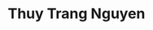 ---
layout: album_gallery
resource: instagram
title: "Thuy Trang Nguyen"
description: "Instagram albums of Thuy Trang Nguyen</br>. Username: chin_19022"
active: gallery
images:
- image_path: /chin_19022/-1/20240104_143740_416838558_18114158932347304_1763708038331515456_n.jpg
  gallery-folder: /gallery/chin_19022/-1/
  gallery-name: -1
  gallery-date: March 2025
- image_path: /chin_19022/-2/20230826_172902_370695591_18097893034347304_6096729252808168832_n.jpg
  gallery-folder: /gallery/chin_19022/-2/
  gallery-name: -2
  gallery-date: March 2025
- image_path: /chin_19022/-3/20240210_132258_427024510_18118061956347304_6036480171830429220_n.jpg
  gallery-folder: /gallery/chin_19022/-3/
  gallery-name: -3
  gallery-date: March 2025
- image_path: /chin_19022/0/20220922_214912_307974028_810605937019400_1394639056165299700_n.jpg
  gallery-folder: /gallery/chin_19022/0/
  gallery-name: 0
  gallery-date: March 2025
- image_path: /chin_19022/1/20231008_091727_386402701_18103255543347304_3926112420299722910_n.jpg
  gallery-folder: /gallery/chin_19022/1/
  gallery-name: 1
  gallery-date: March 2025
- image_path: /chin_19022/12/20240108_212543_418489071_18114643447347304_3057360645396583023_n.jpg
  gallery-folder: /gallery/chin_19022/12/
  gallery-name: 12
  gallery-date: March 2025
- image_path: /chin_19022/13/20240504_140009_440185034_18126361090347304_161161505172049570_n.jpg
  gallery-folder: /gallery/chin_19022/13/
  gallery-name: 13
  gallery-date: March 2025
- image_path: /chin_19022/14/20240221_173723_428609327_18119161072347304_2784387906169339010_n.jpg
  gallery-folder: /gallery/chin_19022/14/
  gallery-name: 14
  gallery-date: March 2025
- image_path: /chin_19022/15/20250110_140846_473362236_587392370710870_516522394800072301_n.jpg
  gallery-folder: /gallery/chin_19022/15/
  gallery-name: 15
  gallery-date: March 2025
- image_path: /chin_19022/16/20240211_161619_427931293_18118181209347304_2806294335828653298_n.jpg
  gallery-folder: /gallery/chin_19022/16/
  gallery-name: 16
  gallery-date: March 2025
- image_path: /chin_19022/19/20250108_131515_472883994_18152396410347304_7630338523158124183_n.jpg
  gallery-folder: /gallery/chin_19022/19/
  gallery-name: 19
  gallery-date: March 2025
- image_path: /chin_19022/2/20240704_161818_449858972_18132693718347304_2510342899636278957_n.jpg
  gallery-folder: /gallery/chin_19022/2/
  gallery-name: 2
  gallery-date: March 2025
- image_path: /chin_19022/3/20240826_155708_457178463_18138181450347304_5419264383387635415_n.jpg
  gallery-folder: /gallery/chin_19022/3/
  gallery-name: 3
  gallery-date: March 2025
- image_path: /chin_19022/4/20250104_163135_472395699_18151997113347304_5104563121644731287_n.jpg
  gallery-folder: /gallery/chin_19022/4/
  gallery-name: 4
  gallery-date: March 2025
- image_path: /chin_19022/5/20230805_110300_365905311_18095167705347304_183953938790644155_n.jpg
  gallery-folder: /gallery/chin_19022/5/
  gallery-name: 5
  gallery-date: March 2025
- image_path: /chin_19022/6/20230207_212108_329205680_1219934802282698_4981008671157084179_n.jpg
  gallery-folder: /gallery/chin_19022/6/
  gallery-name: 6
  gallery-date: March 2025
- image_path: /chin_19022/7/20240120_154415_421061414_18115893757347304_2051558496786951530_n.jpg
  gallery-folder: /gallery/chin_19022/7/
  gallery-name: 7
  gallery-date: March 2025
- image_path: /chin_19022/8/20231026_201922_396398642_18105569053347304_6196902285557377168_n.jpg
  gallery-folder: /gallery/chin_19022/8/
  gallery-name: 8
  gallery-date: March 2025
- image_path: /chin_19022/9/20230417_154532_341352563_549441623937887_791510777022820133_n.jpg
  gallery-folder: /gallery/chin_19022/9/
  gallery-name: 9
  gallery-date: March 2025
---